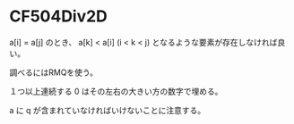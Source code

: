 # CF504Div2D
a[i] = a[j] のとき、 a[k] < a[i] (i < k < j) となるような要素が存在しなければ良い。

調べるにはRMQを使う。

１つ以上連続する 0 はその左右の大きい方の数字で埋める。

a に q が含まれていなければいけないことに注意する。
